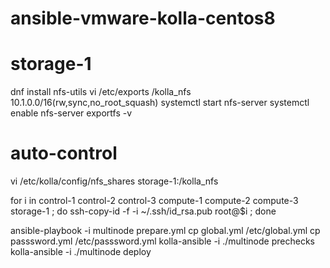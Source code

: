 # ansible-vmware-kolla-centos8
# storage-1
dnf install nfs-utils
vi /etc/exports
/kolla_nfs 10.1.0.0/16(rw,sync,no_root_squash)
systemctl start nfs-server
systemctl enable nfs-server
exportfs -v
# auto-control
vi /etc/kolla/config/nfs_shares
storage-1:/kolla_nfs

for i in control-1 control-2 control-3 compute-1 compute-2 compute-3 storage-1 ;
do 
  ssh-copy-id -f -i ~/.ssh/id_rsa.pub root@$i ; 
done

ansible-playbook -i multinode prepare.yml 
cp global.yml /etc/global.yml
cp passsword.yml /etc/passsword.yml
kolla-ansible -i ./multinode prechecks
kolla-ansible -i ./multinode deploy